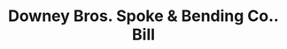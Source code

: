 ---
doi: 10.7916/D8GJ0W4F
date_other: '1912'
date_other_textual: '1912'
form: printed ephemera
genre:
- Invoices
name:
- Downey Bros. Spoke & Bending Co.
object_in_context_url: https://biggert.cul.columbia.edu/items/view/ave_biggert_01697
subject_hierarchical_geographic:
- Lancaster, Pennsylvania, United States
subject_name:
- Downey Bros. Spoke & Bending Co.
title: Downey Bros. Spoke & Bending Co.. Bill
sort_title: Downey Bros. Spoke & Bending Co.. Bill
call_number: ave_biggert_01697
coordinates:
- 40.03972222222222,-76.30444444444444
pid: ave_biggert_01697
identifiers: ave_biggert_01697
thumbnail: https://derivativo-2.library.columbia.edu/iiif/2/ldpd:490786/full/!256,256/0/native.jpg
permalink: /biggert/ave_biggert_01697/
layout: iiif-image-page
---